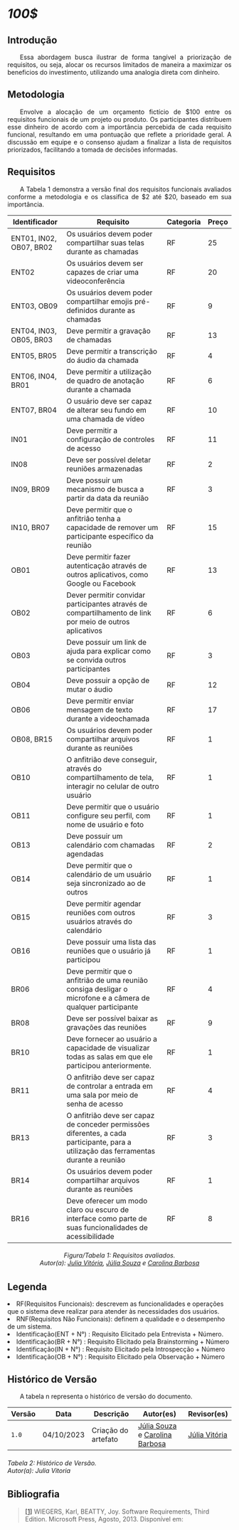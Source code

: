 # ***100$***

## **Introdução**
<p align="justify">
&emsp;&emsp;Essa abordagem busca ilustrar de forma tangível a priorização de requisitos, ou seja, alocar os recursos limitados de maneira a maximizar os beneficios do investimento, utilizando uma analogia direta com dinheiro.
</p>

## **Metodologia**
<p align="justify">
&emsp;&emsp;Envolve a alocação de um orçamento fictício de $100 entre os requisitos funcionais de um projeto ou produto. Os participantes distribuem esse dinheiro de acordo com a importância percebida de cada requisito funcional, resultando em uma pontuação que reflete a prioridade geral. A discussão em equipe e o consenso ajudam a finalizar a lista de requisitos priorizados, facilitando a tomada de decisões informadas.
</p>

## **Requisitos**
</p>
<p align="justify">
&emsp;&emsp;A Tabela 1 demonstra a versão final dos requisitos funcionais avaliados conforme a metodologia e os classifica de $2 até $20, baseado em sua importância.
</p>

| Identificador | Requisito | Categoria |Preço | 
| ------------- | -------------------- | --------- | ------- | 
| ENT01, IN02, OB07, BR02 | Os usuários devem poder compartilhar suas telas durante as chamadas | RF | 25 | 
| ENT02| Os usuários devem ser capazes de criar uma videoconferência | RF | 20 |
| ENT03, OB09 | Os usuários devem poder compartilhar emojis pré-definidos durante as chamadas | RF | 9 |
| ENT04, IN03, OB05, BR03 | Deve permitir a gravação de chamadas | RF | 13 | 
| ENT05, BR05 | Deve permitir a transcrição do áudio da chamada | RF | 4 | 
| ENT06, IN04, BR01 | Deve permitir a utilização de quadro de anotação durante a chamada | RF | 6 |
| ENT07, BR04 | O usuário deve ser capaz de alterar seu fundo em uma chamada de vídeo | RF | 10 | 
|IN01| Deve permitir a configuração de controles de acesso | RF | 11 | 
|IN08| Deve ser possível deletar reuniões armazenadas | RF | 2 |
|IN09, BR09 | Deve possuir um mecanismo de busca a partir da data da reunião | RF | 3 |
|IN10, BR07 | Deve permitir que o anfitrião tenha a capacidade de remover um participante específico da reunião | RF | 15 | 
|OB01| Deve permitir fazer autenticação através de outros aplicativos, como Google ou Facebook | RF | 13 |
|OB02| Dever permitir convidar participantes através de compartilhamento de link por meio de outros aplicativos| RF | 6 |
|OB03| Deve possuir um link de ajuda para explicar como se convida outros participantes | RF | 3 | 
|OB04| Deve possuir a opção de mutar o áudio | RF | 12 | 
|OB06| Deve permitir enviar mensagem de texto durante a videochamada | RF | 17 | 
|OB08, BR15| Os usuários devem poder compartilhar arquivos durante as reuniões | RF | 1 | 
|OB10| O anfitrião deve conseguir, através do compartilhamento de tela, interagir no celular de outro usuário | RF | 1 | 
|OB11| Deve permitir que o usuário configure seu perfil, com nome de usuário e foto | RF | 1 | 
|OB13| Deve possuir um calendário com chamadas agendadas | RF | 2 | 
|OB14| Deve permitir que o calendário de um usuário seja sincronizado ao de outros | RF | 1 | 
|OB15| Deve permitir agendar reuniões com outros usuários através do calendário | RF | 3 | 
|OB16| Deve possuir uma lista das reuniões que o usuário já participou | RF | 1 | 
|BR06| Deve permitir que o anfitrião de uma reunião consiga desligar o microfone e a câmera de qualquer participante | RF | 4 | 
|BR08| Deve ser possível baixar as gravações das reuniões | RF | 9 | 
|BR10| Deve fornecer ao usuário a capacidade de visualizar todas as salas em que ele participou anteriormente. | RF | 1 | 
|BR11| O anfitrião deve ser capaz de controlar a entrada em uma sala por meio de senha de acesso | RF | 4 | 
|BR13| O anfitrião deve ser capaz de conceder permissões diferentes, a cada participante, para a utilização das ferramentas durante a reunião | RF | 3 | 
|BR14| Os usuários devem poder compartilhar arquivos durante as reuniões | RF | 1 | 
|BR16| Deve oferecer um modo claro ou escuro de interface como parte de suas funcionalidades de acessibilidade | RF | 8 | 

<p align="justify">
<h6 align = "center"> Figura/Tabela 1: Requisitos avaliados.
<br> Autor(a): <a href="https://github.com/juhvitoria4">Julia Vitória</a>, <a href="https://github.com/JuliaSSouza">Júlia Souza</a> e <a href="https://github.com/CarolinaBarb">Carolina Barbosa</a></h6>
</p>

## **Legenda**

<p align="justify"> 
<li> RF(Requisitos Funcionais): descrevem as funcionalidades e operações que o sistema deve realizar para atender às necessidades dos usuários. </li>
<li> RNF(Requisitos Não Funcionais): definem a qualidade e o desempenho de um sistema. </li>
<li> Identificação(ENT + N°) : Requisito Elicitado pela Entrevista + Número.
<li> Identificação(BR + N°) : Requisito Elicitado pela Brainstorming + Número
<li> Identificação(IN + N°) : Requisito Elicitado pela Introspecção + Número
<li> Identificação(OB + N°) : Requisito Elicitado pela Observação + Número
</p>


## **Histórico de Versão**
<p align="justify">
&emsp;&emsp;A tabela n representa o histórico de versão do documento.
</p>

| Versão | Data | Descrição | Autor(es) | Revisor(es) |
| ------ | ---- | --------- | --------- | ---------- |
| `1.0`  | 04/10/2023 | Criação do artefato | [Júlia Souza](https://github.com/JuliaSSouza) e [Carolina Barbosa](https://github.com/CarolinaBarb) | [Júlia Vitória](https://github.com/Juhvitoria4)|
<h6> Tabela 2: Histórico de Versão.
<br> Autor(a): Julia Vitoria </h6>

## **Bibliografia**
> <a href="https://aprender3.unb.br/pluginfile.php/2692778/mod_resource/content/2/PriorizaA%CC%83%C2%A7A%CC%83%C2%A3o%20de%20Req.pdf">[1]</a> WIEGERS, Karl, BEATTY, Joy. Software Requirements, Third Edition. Microsoft Press, Agosto, 2013. Disponível em:
